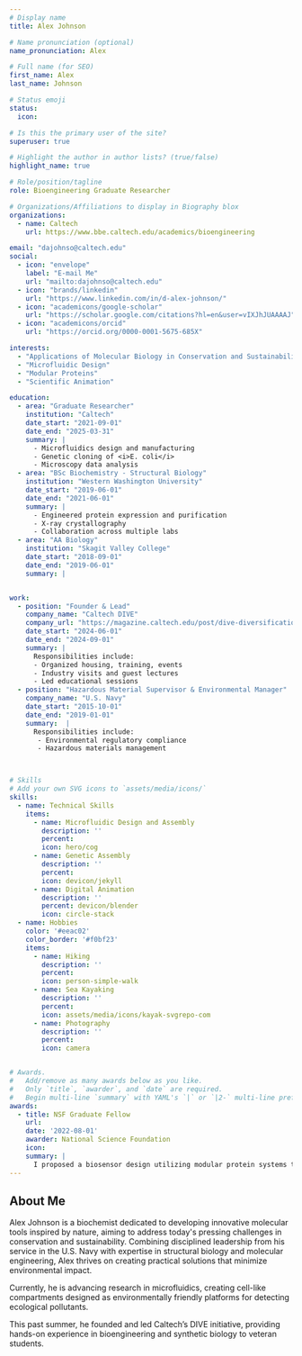 ```yaml
---
# Display name
title: Alex Johnson

# Name pronunciation (optional)
name_pronunciation: Alex

# Full name (for SEO)
first_name: Alex
last_name: Johnson

# Status emoji
status:
  icon:

# Is this the primary user of the site?
superuser: true

# Highlight the author in author lists? (true/false)
highlight_name: true

# Role/position/tagline
role: Bioengineering Graduate Researcher

# Organizations/Affiliations to display in Biography blox
organizations:
  - name: Caltech
    url: https://www.bbe.caltech.edu/academics/bioengineering

email: "dajohnso@caltech.edu"
social:
  - icon: "envelope"
    label: "E-mail Me"
    url: "mailto:dajohnso@caltech.edu"
  - icon: "brands/linkedin"
    url: "https://www.linkedin.com/in/d-alex-johnson/"
  - icon: "academicons/google-scholar"
    url: "https://scholar.google.com/citations?hl=en&user=vIXJhJUAAAAJ"
  - icon: "academicons/orcid"
    url: "https://orcid.org/0000-0001-5675-685X"

interests:
  - "Applications of Molecular Biology in Conservation and Sustainability"
  - "Microfluidic Design"
  - "Modular Proteins"
  - "Scientific Animation"

education:
  - area: "Graduate Researcher"
    institution: "Caltech"
    date_start: "2021-09-01"
    date_end: "2025-03-31"
    summary: |
      - Microfluidics design and manufacturing
      - Genetic cloning of <i>E. coli</i>
      - Microscopy data analysis
  - area: "BSc Biochemistry - Structural Biology"
    institution: "Western Washington University"
    date_start: "2019-06-01"
    date_end: "2021-06-01"
    summary: |
      - Engineered protein expression and purification
      - X-ray crystallography
      - Collaboration across multiple labs
  - area: "AA Biology"
    institution: "Skagit Valley College"
    date_start: "2018-09-01"
    date_end: "2019-06-01"
    summary: |


work:
  - position: "Founder & Lead"
    company_name: "Caltech DIVE"
    company_url: "https://magazine.caltech.edu/post/dive-diversification-through-veteran-education"
    date_start: "2024-06-01"
    date_end: "2024-09-01"
    summary: |
      Responsibilities include:
      - Organized housing, training, events
      - Industry visits and guest lectures
      - Led educational sessions
  - position: "Hazardous Material Supervisor & Environmental Manager"
    company_name: "U.S. Navy"
    date_start: "2015-10-01"
    date_end: "2019-01-01"
    summary:  |
      Responsibilities include:
       - Environmental regulatory compliance
       - Hazardous materials management



# Skills
# Add your own SVG icons to `assets/media/icons/`
skills:
  - name: Technical Skills
    items:
      - name: Microfluidic Design and Assembly
        description: ''
        percent: 
        icon: hero/cog
      - name: Genetic Assembly
        description: ''
        percent: 
        icon: devicon/jekyll
      - name: Digital Animation
        description: ''
        percent: devicon/blender
        icon: circle-stack
  - name: Hobbies
    color: '#eeac02'
    color_border: '#f0bf23'
    items:
      - name: Hiking
        description: ''
        percent: 
        icon: person-simple-walk
      - name: Sea Kayaking
        description: ''
        percent: 
        icon: assets/media/icons/kayak-svgrepo-com
      - name: Photography
        description: ''
        percent:
        icon: camera


# Awards.
#   Add/remove as many awards below as you like.
#   Only `title`, `awarder`, and `date` are required.
#   Begin multi-line `summary` with YAML's `|` or `|2-` multi-line prefix and indent 2 spaces below.
awards:
  - title: NSF Graduate Fellow
    url: 
    date: '2022-08-01'
    awarder: National Science Foundation
    icon:
    summary: |
      I proposed a biosensor design utilizing modular protein systems to allow multiplexed evaluation of environmetal chemical species. 
---
```


## About Me

Alex Johnson is a biochemist dedicated to developing innovative molecular tools inspired by nature, aiming to address today's pressing challenges in conservation and sustainability. Combining disciplined leadership from his service in the U.S. Navy with expertise in structural biology and molecular engineering, Alex thrives on creating practical solutions that minimize environmental impact.

Currently, he is advancing research in microfluidics, creating cell-like compartments designed as environmentally friendly platforms for detecting ecological pollutants.

This past summer, he founded and led Caltech’s DIVE initiative, providing hands-on experience in bioengineering and synthetic biology to veteran students.
